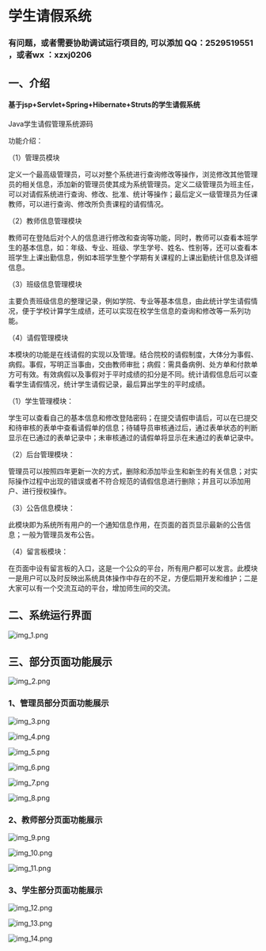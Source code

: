 # 学生请假系统

### 有问题，或者需要协助调试运行项目的, 可以添加 QQ：2529519551 ，或者wx ：xzxj0206


## 一、介绍

#### 基于jsp+Servlet+Spring+Hibernate+Struts的学生请假系统

Java学生请假管理系统源码

功能介绍：

（1）管理员模块

定义一个最高级管理员，可以对整个系统进行查询修改等操作，浏览修改其他管理员的相关信息，添加新的管理员使其成为系统管理员。定义二级管理员为班主任，可以对请假系统进行查询、修改、批准、统计等操作；最后定义一级管理员为任课教师，可以进行查询、修改所负责课程的请假情况。

（2）教师信息管理模块

教师可在登陆后对个人的信息进行修改和查询等功能，同时，教师可以查看本班学生的基本信息，如：年级、专业、班级、学生学号、姓名、性别等，还可以查看本班学生上课出勤信息，例如本班学生整个学期有关课程的上课出勤统计信息及详细信息。

（3）班级信息管理模块

主要负责班级信息的整理记录，例如学院、专业等基本信息，由此统计学生请假情况，便于学校计算学生成绩，还可以实现在校学生信息的查询和修改等一系列功能。

（4）请假管理模块

本模块的功能是在线请假的实现以及管理。结合院校的请假制度，大体分为事假、病假。事假，写明正当事由，交由教师审批；病假：需具备病例、处方单和付款单方可有效。有效病假以及事假对于平时成绩的扣分是不同。统计请假信息后可以查看学生请假情况，统计学生请假记录，最后算出学生的平时成绩。


（1）学生管理模块：

学生可以查看自己的基本信息和修改登陆密码；在提交请假申请后，可以在已提交和待审核的表单中查看请假单的信息；待辅导员审核通过后，通过表单状态的判断显示在已通过的表单记录中；未审核通过的请假单将显示在未通过的表单记录中。

（2）后台管理模块：

管理员可以按照四年更新一次的方式，删除和添加毕业生和新生的有关信息；对实际操作过程中出现的错误或者不符合规范的请假信息进行删除；并且可以添加用户、进行授权操作。

（3）公告信息模块：

此模块即为系统所有用户的一个通知信息作用，在页面的首页显示最新的公告信息；一般为管理员发布公告。

（4）留言板模块：

在页面中设有留言板的入口，这是一个公众的平台，所有用户都可以发言。此模块一是用户可以及时反映出系统具体操作中存在的不足，方便后期开发和维护；二是大家可以有一个交流互动的平台，增加师生间的交流。

## 二、系统运行界面

![img_1.png](imgs/img_1.png)

## 三、部分页面功能展示

![img_2.png](imgs/img_2.png)

### 1、管理员部分页面功能展示

![img_3.png](imgs/img_3.png)

![img_4.png](imgs/img_4.png)

![img_5.png](imgs/img_5.png)

![img_6.png](imgs/img_6.png)

![img_7.png](imgs/img_7.png)

![img_8.png](imgs/img_8.png)

### 2、教师部分页面功能展示

![img_9.png](imgs/img_9.png)

![img_10.png](imgs/img_10.png)

![img_11.png](imgs/img_11.png)

### 3、学生部分页面功能展示

![img_12.png](imgs/img_12.png)

![img_13.png](imgs/img_13.png)

![img_14.png](imgs/img_14.png)
